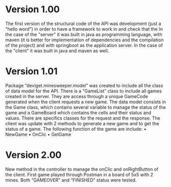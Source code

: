 # Version 1.00
The first version of the structural code of the API was development (just a "hello word") in order to have a framework to work in and check that the 
In the case of the "server" it was built in java as programming language, with maven (it is better for implementation of dependencies and the compilation of the project) and with springboot as the application server.
In the case of the "client" it was built in java and maven as well. 

# Version 1.01
Package “deviget.minesweeper.model” was created to include all the class of data model for the API.
There is a “GameList” class to include all games created in the server. They are access through a unique GameCode generated when the client requests a new game.
The data model consists in the Game class, which contains several variable to manage the status of the game and a GameBoard which contains the cells and their status and values. 
There are specifics classes for the request and the response.
The client was update with 2 methods to generate a new game and to get the status of a game.
The following function of the game are include:
•	NewGame
•	OnClic
•	GetGame

# Version 2.00
New method in the controller to manage the onClic and onRightButton of the client.
First game played through Postman in a board of 5x5 with 2 mines. Both “GAMEOVER” and “FINISHED” status were tested.
